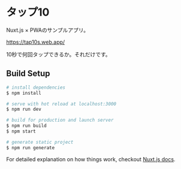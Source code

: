 # タップ10

Nuxt.js × PWAのサンプルアプリ。

https://tap10s.web.app/

10秒で何回タップできるか。それだけです。

## Build Setup

``` bash
# install dependencies
$ npm install

# serve with hot reload at localhost:3000
$ npm run dev

# build for production and launch server
$ npm run build
$ npm start

# generate static project
$ npm run generate
```

For detailed explanation on how things work, checkout [Nuxt.js docs](https://nuxtjs.org).
